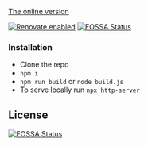 [The online version](https://dgrammatiko.github.io/on-a-diet/)

[![Renovate enabled](https://img.shields.io/badge/renovate-enabled-brightgreen.svg)](https://renovatebot.com/)
[![FOSSA Status](https://app.fossa.io/api/projects/git%2Bgithub.com%2Fdgrammatiko%2Fon-a-diet.svg?type=shield)](https://app.fossa.io/projects/git%2Bgithub.com%2Fdgrammatiko%2Fon-a-diet?ref=badge_shield)

### Installation


- Clone the repo
- `npm i`
- `npm run build` or `node build.js`
- To serve locally run `npx http-server`



## License
[![FOSSA Status](https://app.fossa.io/api/projects/git%2Bgithub.com%2Fdgrammatiko%2Fon-a-diet.svg?type=large)](https://app.fossa.io/projects/git%2Bgithub.com%2Fdgrammatiko%2Fon-a-diet?ref=badge_large)